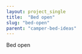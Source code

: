```yaml
---
layout: project_single
title:  "Bed open"
slug: "bed-open"
parent: "camper-bed-ideas"
---
```

Bed open